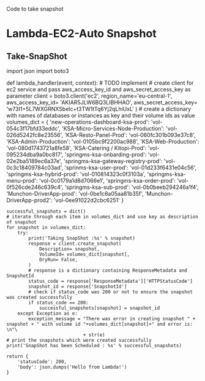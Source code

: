 Code to take snapshot

























# Lambda-EC2-Auto Snapshot

Take-SnapShot
-------------
import json
import boto3

def lambda_handler(event, context):
    # TODO implement
    # create client for ec2 service and pass aws_access_key_id and aws_secret_access_key as parameter
    client = boto3.client('ec2', region_name='eu-central-1', aws_access_key_id= 'AKIAR5JLW6BQ3LIBHHAO',
                              aws_secret_access_key= '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' )
    # create a dictionary with names of databases or instances as key and their volume ids as value
    volumes_dict = {
                    'new-operations-dashboard-ksa-prod': 'vol-054c3f17bfd33eddc',
                    'KSA-Micro-Services-Node-Production': 'vol-026d5242fc8e23556',
                    'KSA-Resto-Panel-Prod': 'vol-060fc301b093e37c8',
                    'KSA-Admin-Production': 'vol-0105bc9f2200ac988',
                    'KSA-Web-Production': 'vol-080d1743721a8fe58',
                    'KSA-Catering / Kitopi-Prod': 'vol-095234dba9a0bc817',
                    'springms-ksa-onbarding-prod': 'vol-02e2ba5189ec6a37e',
                    'springms-ksa-gateway-registry-prod': 'vol-0c3c18409784c03ad',
                    'sprinms-ksa-user-prod': 'vol-01d233f6431e04c56',
                    'springms-ksa-hybrid-prod': 'vol-010814323c0f3103a',
                    'springms-ksa-menu-prod': 'vol-0c0179a1d8d7066e1',
                    'springms-ksa-order-prod': 'vol-0f526cde246c639c4',
                    'springms-ksa-sub-prod': 'vol-0b0beeb294246a1f4',
                    'Munchon-DriverApp-prod': 'vol-0be1c8a05aa81b35f',
                    'Munchon-DriverApp-prod2': 'vol-0ee91022d2cbc6251'
                  }

    successful_snapshots = dict()
    # iterate through each item in volumes_dict and use key as description of snapshot
    for snapshot in volumes_dict:
        try:
            print('Taking SnapShot :%s' % snapshot)
            response = client.create_snapshot(
                Description= snapshot,
                VolumeId= volumes_dict[snapshot],
                DryRun= False,
            )
            # response is a dictionary containing ResponseMetadata and SnapshotId
            status_code = response['ResponseMetadata']['HTTPStatusCode']
            snapshot_id = response['SnapshotId']
            # check if status_code was 200 or not to ensure the snapshot was created successfully
            if status_code == 200:
                successful_snapshots[snapshot] = snapshot_id
        except Exception as e:
            exception_message = "There was error in creating snapshot " + snapshot + " with volume id "+volumes_dict[snapshot]+" and error is: \n"\
                                + str(e)
    # print the snapshots which were created successfully
    print('SnapShot has been Scheduled : %s' % successful_snapshots)

    return {
        'statusCode': 200,
        'body': json.dumps('Hello from Lambda!')
    }
